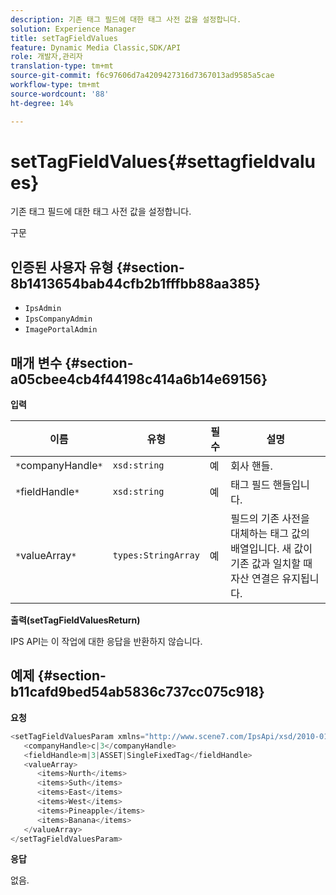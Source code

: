 ```yaml
---
description: 기존 태그 필드에 대한 태그 사전 값을 설정합니다.
solution: Experience Manager
title: setTagFieldValues
feature: Dynamic Media Classic,SDK/API
role: 개발자,관리자
translation-type: tm+mt
source-git-commit: f6c97606d7a4209427316d7367013ad9585a5cae
workflow-type: tm+mt
source-wordcount: '88'
ht-degree: 14%

---
```



# setTagFieldValues{#settagfieldvalues}

기존 태그 필드에 대한 태그 사전 값을 설정합니다.

구문

## 인증된 사용자 유형 {#section-8b1413654bab44cfb2b1fffbb88aa385}

* `IpsAdmin`
* `IpsCompanyAdmin`
* `ImagePortalAdmin`

## 매개 변수 {#section-a05cbee4cb4f44198c414a6b14e69156}

**입력**

| 이름 | 유형 | 필수 | 설명 |
|---|---|---|---|
| `*`companyHandle`*` | `xsd:string` | 예 | 회사 핸들. |
| `*`fieldHandle`*` | `xsd:string` | 예 | 태그 필드 핸들입니다. |
| `*`valueArray`*` | `types:StringArray` | 예 | 필드의 기존 사전을 대체하는 태그 값의 배열입니다. 새 값이 기존 값과 일치할 때 자산 연결은 유지됩니다. |

**출력(setTagFieldValuesReturn)**

IPS API는 이 작업에 대한 응답을 반환하지 않습니다.

## 예제 {#section-b11cafd9bed54ab5836c737cc075c918}

**요청**

```java
<setTagFieldValuesParam xmlns="http://www.scene7.com/IpsApi/xsd/2010-01-31">
   <companyHandle>c|3</companyHandle>
   <fieldHandle>m|3|ASSET|SingleFixedTag</fieldHandle>
   <valueArray>
      <items>Nurth</items>
      <items>Suth</items>
      <items>East</items>
      <items>West</items>
      <items>Pineapple</items>
      <items>Banana</items>
   </valueArray>
</setTagFieldValuesParam>
```

**응답**

없음.
